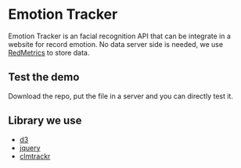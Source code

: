 # Emotion Tracker

Emotion Tracker is an facial recognition API that can be integrate in a website for record emotion. No data server side is needed, we use [RedMetrics](https://github.com/CyberCRI/RedMetrics) to store data.

## Test the demo
Download the repo, put the file in a server and you can directly test it.

## Library we use
- [d3](https://github.com/mbostock/d3)
- [jquery](https://jquery.com/)
- [clmtrackr](https://github.com/auduno/clmtrackr)